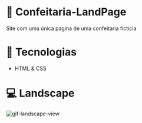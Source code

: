 # 🧁 Confeitaria-LandPage

Site com uma única pagina de uma confeitaria ficticia

# 📝 Tecnologias

- HTML & CSS

# 💻 Landscape

<img src='./assets/img/Doceria.gif' alt='gif-landscape-view'/>
